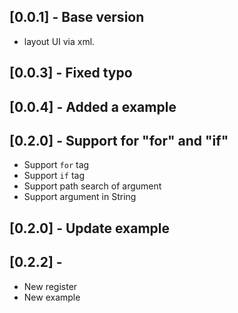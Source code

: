 ## [0.0.1] - Base version

* layout UI via xml.

## [0.0.3] - Fixed typo

## [0.0.4] - Added a example

## [0.2.0] - Support for "for" and "if"

* Support `for` tag
* Support `if` tag
* Support path search of argument
* Support argument in String

## [0.2.0] - Update example

## [0.2.2] - 

* New register
* New example